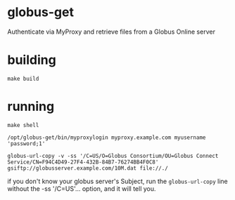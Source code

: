 # globus-get

Authenticate via MyProxy and retrieve files from a Globus Online server

# building
`make build`

# running
`make shell`

`/opt/globus-get/bin/myproxylogin myproxy.example.com myusername 'password;1'`

`globus-url-copy -v -ss '/C=US/O=Globus Consortium/OU=Globus Connect Service/CN=F94C4D49-27F4-432B-84B7-76274BB4F0C8' gsiftp://globusserver.example.com/10M.dat file://./`

if you don't know your globus server's Subject, run the `globus-url-copy` line without the -ss '/C=US'... option, and it will tell you.

